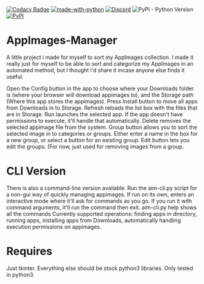[![Codacy Badge](https://api.codacy.com/project/badge/Grade/5b24d3105ea34ab1a4414c8f0c31e51d)](https://www.codacy.com/app/Kaiz0r/AppImages-Manager?utm_source=github.com&amp;utm_medium=referral&amp;utm_content=Kaiz0r/AppImages-Manager&amp;utm_campaign=Badge_Grade)
[![made-with-python](https://img.shields.io/badge/Made%20with-Python-1f425f.svg)](https://www.python.org/)
[![Discord](https://img.shields.io/discord/396716931962503169.svg?style=popout)](http://discord.gg/KUA8acb)
![PyPI - Python Version](https://img.shields.io/pypi/pyversions/Django.svg?style=popout-square)
[![PyPI](https://img.shields.io/pypi/v/nine.svg?style=popout-square)](https://pypi.org/project/aim3/)

# AppImages-Manager
A little project i made for myself to sort my AppImages collection.
I made it really just for myself to be able to sort and categorize my AppImages in an automated method, but I thought i'd share it incase anyone else finds it useful.

Open the Config button in the app to choose where your Downloads folder is (where your browser will download appimages to), and the Storage path (Where this app stores the appimages).
Press Install button to move all apps from Downloads in to Storage.
Refresh reloads the list box with the files that are in Storage.
Run launches the selected app. If the app doesn't have permissions to execute, it'll handle that automatically.
Delete removes the selected appimage file from the system.
Group button allows you to sort the selected image in to categories or groups. Either enter a name in the box for a new group, or select a button for an existing group.
Edit button lets you edit the groups. (For now, just used for removing images from a group.

# CLI Version
There is also a command-line version available. Run the aim-cli.py script for a non-gui way of quickly managing appimages.
If run on its own, enters an interactive mode where it'll ask for commands as you go. If you run it with command arguments, it'll run the command then exit.
aim-cli.py help shows all the commands
Currently supported operations: finding apps in directory, running apps, installing apps from Downloads, automatically handling execution permissions on appimages.

# Requires
Just tkinter. Everything else should be stock python3 libraries.
Only tested in python3.
